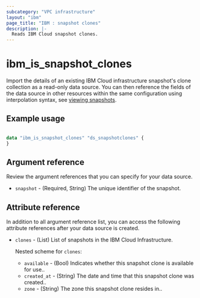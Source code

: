 ```yaml
---
subcategory: "VPC infrastructure"
layout: "ibm"
page_title: "IBM : snapshot clones"
description: |-
  Reads IBM Cloud snapshot clones.
---
```

# ibm_is_snapshot_clones

Import the details of an existing IBM Cloud infrastructure snapshot's clone collection as a read-only data source. You can then reference the fields of the data source in other resources within the same configuration using interpolation syntax, see [viewing snapshots](https://cloud.ibm.com/docs/vpc?topic=vpc-snapshots-vpc-view).


## Example usage

```terraform

data "ibm_is_snapshot_clones" "ds_snapshotclones" {
}

```


## Argument reference
Review the argument references that you can specify for your data source. 

- `snapshot` - (Required, String) The unique identifier of the snapshot.


## Attribute reference
In addition to all argument reference list, you can access the following attribute references after your data source is created.

- `clones` - (List) List of snapshots in the IBM Cloud Infrastructure.
  
  Nested scheme for `clones`:
  - `available` - (Bool) Indicates whether this snapshot clone is available for use..
  - `created_at` - (String) The date and time that this snapshot clone was created..
  - `zone` - (String) The zone this snapshot clone resides in..

